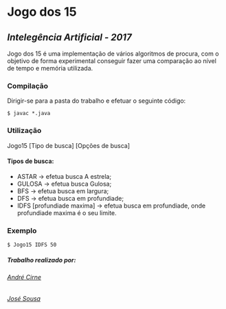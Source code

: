 # **Jogo dos 15**
## *Intelegência Artificial - 2017*
Jogo dos 15 é uma implementação de vários algoritmos de procura, com o objetivo de forma  experimental conseguir fazer uma comparação ao nível de tempo e memória utilizada.
### Compilação
Dirigir-se para a pasta do trabalho e efetuar o seguinte código:
```Shell
$ javac *.java
```
### Utilização
Jogo15 [Tipo de busca] [Opções de busca]
#### Tipos de busca:
* ASTAR -> efetua busca A estrela;
* GULOSA -> efetua busca Gulosa;
* BFS -> efetua busca em largura;  
* DFS -> efetua busca em profundiade;
* IDFS [profundiade maxima] -> efetua busca em profundiade, onde profundiade maxima é o seu limite.
### Exemplo
```Shell
$ Jogo15 IDFS 50
```
##### Trabalho realizado por:
###### [André Cirne](https://sigarra.up.pt/fcup/pt/fest_geral.cursos_list?pv_num_unico=201505860)
###### [José Sousa](https://sigarra.up.pt/fcup/pt/fest_geral.cursos_list?pv_num_unico=201505860)
